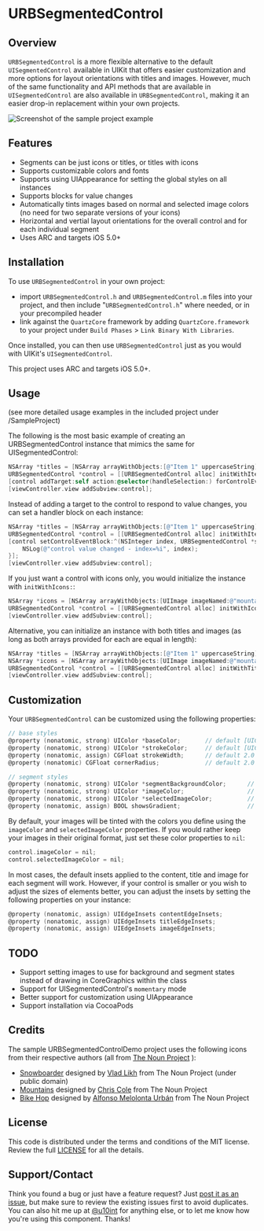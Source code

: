 URBSegmentedControl
===================

## Overview

`URBSegmentedControl` is a more flexible alternative to the default `UISegmentedControl` available in UIKit that offers easier customization and more options for layout orientations with titles and images. However, much of the same functionality and API methods that are available in `UISegmentedControl` are also available in `URBSegmentedControl`, making it an easier drop-in replacement within your own projects.

![Screenshot of the sample project example](http://dl.dropbox.com/u/197980/Screenshots/URBSegmentedControl_screenshot01.png)

## Features

- Segments can be just icons or titles, or titles with icons
- Supports customizable colors and fonts
- Supports using UIAppearance for setting the global styles on all instances
- Supports blocks for value changes
- Automatically tints images based on normal and selected image colors (no need for two separate versions of your icons)
- Horizontal and vertial layout orientations for the overall control and for each individual segment
- Uses ARC and targets iOS 5.0+

## Installation

To use `URBSegmentedControl` in your own project:
- import `URBSegmentedControl.h` and `URBSegmentedControl.m` files into your project, and then include "`URBSegmentedControl.h`" where needed, or in your precompiled header
- link against the `QuartzCore` framework by adding `QuartzCore.framework` to your project under `Build Phases` > `Link Binary With Libraries`.

Once installed, you can then use `URBSegmentedControl` just as you would with UIKit's `UISegmentedControl`.

This project uses ARC and targets iOS 5.0+.

## Usage

(see more detailed usage examples in the included project under /SampleProject)

The following is the most basic example of creating an URBSegmentedControl instance that mimics the same for UISegmentedControl:

```objective-c
NSArray *titles = [NSArray arrayWithObjects:[@"Item 1" uppercaseString], [@"Item 2" uppercaseString], [@"Item 3" uppercaseString], nil];
URBSegmentedControl *control = [[URBSegmentedControl alloc] initWithItems:titles];
[control addTarget:self action:@selector(handleSelection:) forControlEvents:UIControlEventValueChanged];
[viewController.view addSubview:control];
```

Instead of adding a target to the control to respond to value changes, you can set a handler block on each instance:

```objective-c
NSArray *titles = [NSArray arrayWithObjects:[@"Item 1" uppercaseString], [@"Item 2" uppercaseString], [@"Item 3" uppercaseString], nil];
URBSegmentedControl *control = [[URBSegmentedControl alloc] initWithItems:titles];
[control setControlEventBlock:^(NSInteger index, URBSegmentedControl *segmentedControl) {
	NSLog(@"control value changed - index=%i", index);
}];
[viewController.view addSubview:control];
```

If you just want a control with icons only, you would initialize the instance with `initWithIcons:`:

```objective-c
NSArray *icons = [NSArray arrayWithObjects:[UIImage imageNamed:@"mountains.png"], [UIImage imageNamed:@"snowboarder.png"], [UIImage imageNamed:@"biker.png"], nil];
URBSegmentedControl *control = [[URBSegmentedControl alloc] initWithIcons:icons];
[viewController.view addSubview:control];
```

Alternative, you can initialize an instance with both titles and images (as long as both arrays provided for each are equal in length):

```objective-c
NSArray *titles = [NSArray arrayWithObjects:[@"Item 1" uppercaseString], [@"Item 2" uppercaseString], [@"Item 3" uppercaseString], nil];
NSArray *icons = [NSArray arrayWithObjects:[UIImage imageNamed:@"mountains.png"], [UIImage imageNamed:@"snowboarder.png"], [UIImage imageNamed:@"biker.png"], nil];
URBSegmentedControl *control = [[URBSegmentedControl alloc] initWithTitles:titles icons:icons];
[viewController.view addSubview:control];
```

## Customization

Your `URBSegmentedControl` can be customized using the following properties:

```objective-c
// base styles
@property (nonatomic, strong) UIColor *baseColor;		// default [UIColor colorWithRed:0.35 green:0.35 blue:0.35 alpha:1.0];
@property (nonatomic, strong) UIColor *strokeColor;		// default [UIColor darkGrayColor]
@property (nonatomic, assign) CGFloat strokeWidth;		// default 2.0
@property (nonatomic) CGFloat cornerRadius;				// default 2.0

// segment styles
@property (nonatomic, strong) UIColor *segmentBackgroundColor;		// default [UIColor redColor]
@property (nonatomic, strong) UIColor *imageColor;					// default [UIColor grayColor]
@property (nonatomic, strong) UIColor *selectedImageColor;			// default [UIColor whiteColor]
@property (nonatomic, assign) BOOL showsGradient;					// determines if the segment background should have a gradient applied, default YES
```

By default, your images will be tinted with the colors you define using the `imageColor` and `selectedImageColor` properties. If you would rather keep your images in their original format, just set these color properties to `nil`:

```objective-c
control.imageColor = nil;
control.selectedImageColor = nil;
```

In most cases, the default insets applied to the content, title and image for each segment will work. However, if your control is smaller or you wish to adjust the sizes of elements better, you can adjust the insets by setting the following properties on your instance:

```objective-c
@property (nonatomic, assign) UIEdgeInsets contentEdgeInsets;
@property (nonatomic, assign) UIEdgeInsets titleEdgeInsets;
@property (nonatomic, assign) UIEdgeInsets imageEdgeInsets;
```

## TODO

- Support setting images to use for background and segment states instead of drawing in CoreGraphics within the class
- Support for UISegmentedControl's `momentary` mode
- Better support for customization using UIAppearance
- Support installation via CocoaPods

## Credits

The sample URBSegmentedControlDemo project uses the following icons from their respective authors (all from [The Noun Project](http://thenounproject.com) ):

- [Snowboarder](http://thenounproject.com/noun/bike-hop/#icon-No2042) designed by [Vlad Likh](http://thenounproject.com/likh.v) from The Noun Project (under public domain)
- [Mountains](http://thenounproject.com/noun/mountains/#icon-No2469) designed by [Chris Cole](http://thenounproject.com/hellochriscole) from The Noun Project
- [Bike Hop](http://thenounproject.com/noun/bike-hop/#icon-No1889) designed by [Alfonso Melolonta Urbán](http://thenounproject.com/melolonta) from The Noun Project

## License

This code is distributed under the terms and conditions of the MIT license. Review the full [LICENSE](LICENSE) for all the details.

## Support/Contact

Think you found a bug or just have a feature request? Just [post it as an issue](https://github.com/u10int/URBSegmentedControl/issues), but make sure to review the existing issues first to avoid duplicates. You can also hit me up at [@u10int](http://twitter.com/u10int) for anything else, or to let me know how you're using this component. Thanks!
